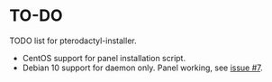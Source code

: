 # TO-DO

TODO list for pterodactyl-installer.

* CentOS support for panel installation script.
* Debian 10 support for daemon only. Panel working, see [issue #7](https://github.com/VilhelmPrytz/pterodactyl-installer/issues/7#issuecomment-543933486).